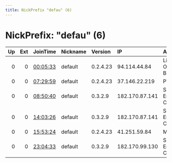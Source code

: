 ```yaml
---
title: NickPrefix "defau" (6)
---
```


# NickPrefix: "defau" (6)

|   Up |   Ext | JoinTime                                                                                   | Nickname   | Version   | IP             | AS                               | CC   |   ORp |   Dirp | OS      | Contact   |   eFamMembers |
|-----:|------:|:-------------------------------------------------------------------------------------------|:-----------|:----------|:---------------|:---------------------------------|:-----|------:|-------:|:--------|:----------|--------------:|
|    0 |     0 | [00:05:33](https://atlas.torproject.org/#details/8F5814962E87411BE63D75DE5BA39CF7E36F7818) | default    | 0.2.4.23  | 94.114.44.84   | Liberty Global Operations B.V.   | de   |   443 |   9030 | Windows | None      |             1 |
|    0 |     0 | [07:29:59](https://atlas.torproject.org/#details/68E8576509B114BCF6056E9EB2A7BEC3881E053C) | default    | 0.2.4.23  | 37.146.22.219  | PVimpelCom                       | ru   |   443 |   9030 | Windows | None      |             1 |
|    0 |     0 | [08:50:40](https://atlas.torproject.org/#details/FB42F777F15FF6DE252CB9AD85765B314FB3B5DB) | default    | 0.3.2.9   | 182.170.87.141 | So-net Entertainment Corporation | jp   | 52639 |      0 | Windows | None      |             1 |
|    0 |     0 | [14:03:26](https://atlas.torproject.org/#details/91A3B0082D6FBF3A485B9162CB9A09233AA712B9) | default    | 0.3.2.9   | 182.170.87.141 | So-net Entertainment Corporation | jp   | 52639 |      0 | Windows | None      |             1 |
|    0 |     0 | [15:53:24](https://atlas.torproject.org/#details/622472578D656BDB9B4EB9D729A3FEC96FEEE561) | default    | 0.2.4.23  | 41.251.59.84   | MT-MPLS                          | ma   |   443 |   9030 | Windows | None      |             1 |
|    0 |     0 | [23:04:33](https://atlas.torproject.org/#details/0EDA03907A7EBFB65CD6CAF17EC51F062224BB20) | default    | 0.3.2.9   | 182.170.99.130 | So-net Entertainment Corporation | jp   | 48273 |      0 | Windows | None      |             1 |
